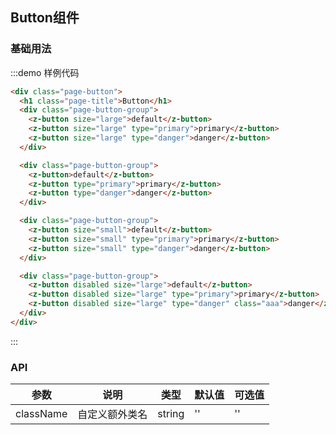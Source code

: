 <style lang="css">
  @component-namespace page {
    @component button {
      padding: 0 15px 15px;

      @descendent group {
        margin-bottom: 15px;

        & > * {
          margin-bottom: 15px;
        }
      }
    }
  }
</style>

## Button组件

### 基础用法

:::demo 样例代码
```html
<div class="page-button">
  <h1 class="page-title">Button</h1>
  <div class="page-button-group">
    <z-button size="large">default</z-button>
    <z-button size="large" type="primary">primary</z-button>
    <z-button size="large" type="danger">danger</z-button>
  </div>

  <div class="page-button-group">
    <z-button>default</z-button>
    <z-button type="primary">primary</z-button>
    <z-button type="danger">danger</z-button>
  </div>

  <div class="page-button-group">
    <z-button size="small">default</z-button>
    <z-button size="small" type="primary">primary</z-button>
    <z-button size="small" type="danger">danger</z-button>
  </div>

  <div class="page-button-group">
    <z-button disabled size="large">default</z-button>
    <z-button disabled size="large" type="primary">primary</z-button>
    <z-button disabled size="large" type="danger" class="aaa">danger</z-button>
  </div>
</div>
```
:::


### API

| 参数       | 说明      | 类型       | 默认值       | 可选值       |
|-----------|-----------|-----------|-------------|-------------|
| className | 自定义额外类名 | string  | ''          | ''          |
